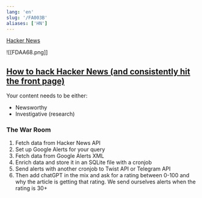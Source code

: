 ```yaml
---
lang: 'en'
slug: '/FA003B'
aliases: ['HN']
---
```


[Hacker News](https://news.ycombinator.com/)

![[FDAA68.png]]

## [How to hack Hacker News (and consistently hit the front page)](https://www.indiehackers.com/post/how-to-hack-hacker-news-and-consistently-hit-the-front-page-56b4a04e12)

Your content needs to be either:

- Newsworthy
- Investigative (research)

### The War Room

1.  Fetch data from Hacker News API
2.  Set up Google Alerts for your query
3.  Fetch data from Google Alerts XML
4.  Enrich data and store it in an SQLite file with a cronjob
5.  Send alerts with another cronjob to Twist API or Telegram API
6.  Then add chatGPT in the mix and ask for a rating between 0-100 and why the article is getting that rating. We send ourselves alerts when the rating is 30+
